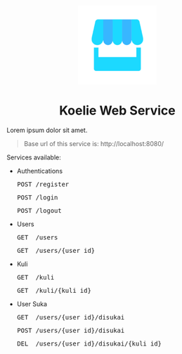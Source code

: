 <p align="center">
  <img src="img/logo.jpg" alt="Logo" height="180" />
</p>

<h1 align="center">Koelie Web Service</h1>

Lorem ipsum dolor sit amet.

> Base url of this service is: http://localhost:8080/

Services available:

- Authentications
  <pre>POST /register</pre>
  <pre>POST /login</pre>
  <pre>POST /logout</pre>

- Users
  <pre>GET  /users</pre>
  <pre>GET  /users/{user_id}</pre>

- Kuli
  <pre>GET  /kuli</pre>
  <pre>GET  /kuli/{kuli_id}</pre>

- User Suka
  <pre>GET  /users/{user_id}/disukai</pre>
  <pre>POST /users/{user_id}/disukai</pre>
  <pre>DEL  /users/{user_id}/disukai/{kuli_id}</pre>

